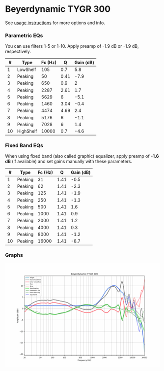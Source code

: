 # Beyerdynamic TYGR 300
See [usage instructions](https://github.com/jaakkopasanen/AutoEq#usage) for more options and info.

### Parametric EQs
You can use filters 1-5 or 1-10. Apply preamp of -1.9 dB or -1.9 dB, respectively.

|   # | Type      |   Fc (Hz) |    Q |   Gain (dB) |
|-----|-----------|-----------|------|-------------|
|   1 | LowShelf  |       105 | 0.7  |         5.8 |
|   2 | Peaking   |        50 | 0.41 |        -7.9 |
|   3 | Peaking   |       650 | 0.9  |         2   |
|   4 | Peaking   |      2287 | 2.61 |         1.7 |
|   5 | Peaking   |      5629 | 6    |        -5.1 |
|   6 | Peaking   |      1460 | 3.04 |        -0.4 |
|   7 | Peaking   |      4474 | 4.69 |         2.4 |
|   8 | Peaking   |      5176 | 6    |        -1.1 |
|   9 | Peaking   |      7028 | 6    |         1.4 |
|  10 | HighShelf |     10000 | 0.7  |        -4.6 |

### Fixed Band EQs
When using fixed band (also called graphic) equalizer, apply preamp of **-1.6 dB** (if available) and set gains manually with these parameters.

|   # | Type    |   Fc (Hz) |    Q |   Gain (dB) |
|-----|---------|-----------|------|-------------|
|   1 | Peaking |        31 | 1.41 |        -0.5 |
|   2 | Peaking |        62 | 1.41 |        -2.3 |
|   3 | Peaking |       125 | 1.41 |        -1.9 |
|   4 | Peaking |       250 | 1.41 |        -1.3 |
|   5 | Peaking |       500 | 1.41 |         1.6 |
|   6 | Peaking |      1000 | 1.41 |         0.9 |
|   7 | Peaking |      2000 | 1.41 |         1.2 |
|   8 | Peaking |      4000 | 1.41 |         0.3 |
|   9 | Peaking |      8000 | 1.41 |        -1.2 |
|  10 | Peaking |     16000 | 1.41 |        -8.7 |

### Graphs
![](./Beyerdynamic%20TYGR%20300.png)
